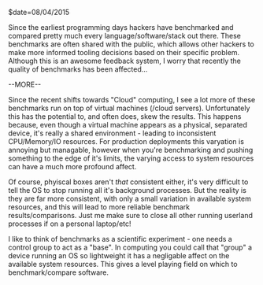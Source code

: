 $date=08/04/2015

Since the earliest programming days hackers have benchmarked and compared pretty much every language/software/stack out there. These benchmarks are often shared with the public, which allows other hackers to make more informed tooling decisions based on their specific problem. Although this is an awesome feedback system, I worry that recently the quality of benchmarks has been affected...

--MORE--

Since the recent shifts towards "Cloud" computing, I see a lot more of these benchmarks run on top of virtual machines (/cloud servers). Unfortunately this has the potential to, and often does, skew the results. This happens because, even though a virtual machine appears as a physical, separated device, it's really a shared environment - leading to inconsistent CPU/Memory/IO resources. For production deployments this varyation is annoying but managable, however when you're benchmarking and pushing something to the edge of it's limits, the varying access to system resources can have a much more profound affect.

Of course, phyiscal boxes aren't _that_ consistent either, it's very difficult to tell the OS to stop running all it's background processes. But the reality is they are far more consistent, with only a small variation in available system resources, and this will lead to more reliable benchmark results/comparisons. Just me make sure to close all other running userland processes if on a personal laptop/etc!

I like to think of benchmarks as a scientific experiment - one needs a control group to act as a "base". In computing you could call that "group" a device running an OS so lightweight it has a negligable affect on the available system resources. This gives a level playing field on which to benchmark/compare software.
